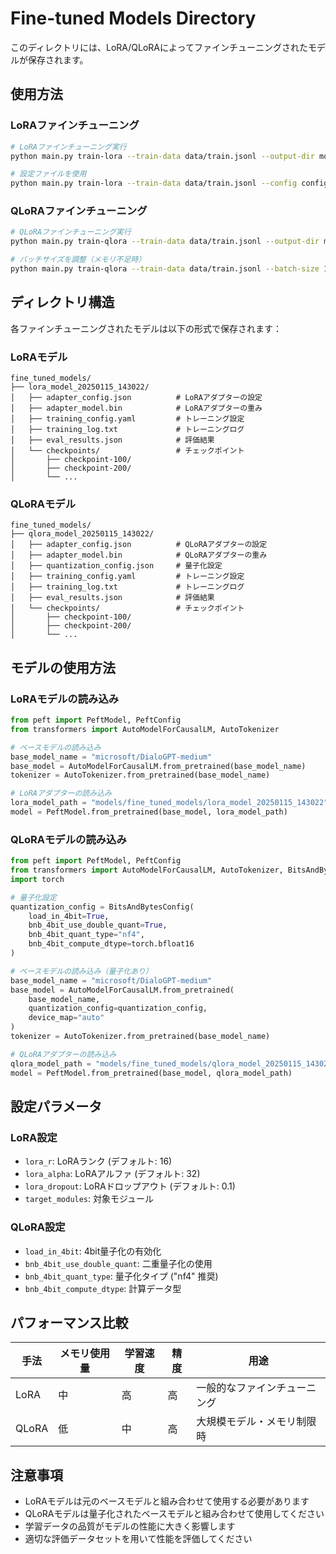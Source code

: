 # Fine-tuned Models Directory

このディレクトリには、LoRA/QLoRAによってファインチューニングされたモデルが保存されます。

## 使用方法

### LoRAファインチューニング
```bash
# LoRAファインチューニング実行
python main.py train-lora --train-data data/train.jsonl --output-dir models/fine_tuned_models/my_lora_model

# 設定ファイルを使用
python main.py train-lora --train-data data/train.jsonl --config configs/config.yaml
```

### QLoRAファインチューニング
```bash
# QLoRAファインチューニング実行
python main.py train-qlora --train-data data/train.jsonl --output-dir models/fine_tuned_models/my_qlora_model

# バッチサイズを調整（メモリ不足時）
python main.py train-qlora --train-data data/train.jsonl --batch-size 1
```

## ディレクトリ構造

各ファインチューニングされたモデルは以下の形式で保存されます：

### LoRAモデル
```
fine_tuned_models/
├── lora_model_20250115_143022/
│   ├── adapter_config.json          # LoRAアダプターの設定
│   ├── adapter_model.bin            # LoRAアダプターの重み
│   ├── training_config.yaml         # トレーニング設定
│   ├── training_log.txt             # トレーニングログ
│   ├── eval_results.json            # 評価結果
│   └── checkpoints/                 # チェックポイント
│       ├── checkpoint-100/
│       ├── checkpoint-200/
│       └── ...
```

### QLoRAモデル
```
fine_tuned_models/
├── qlora_model_20250115_143022/
│   ├── adapter_config.json          # QLoRAアダプターの設定
│   ├── adapter_model.bin            # QLoRAアダプターの重み
│   ├── quantization_config.json     # 量子化設定
│   ├── training_config.yaml         # トレーニング設定
│   ├── training_log.txt             # トレーニングログ
│   ├── eval_results.json            # 評価結果
│   └── checkpoints/                 # チェックポイント
│       ├── checkpoint-100/
│       ├── checkpoint-200/
│       └── ...
```

## モデルの使用方法

### LoRAモデルの読み込み
```python
from peft import PeftModel, PeftConfig
from transformers import AutoModelForCausalLM, AutoTokenizer

# ベースモデルの読み込み
base_model_name = "microsoft/DialoGPT-medium"
base_model = AutoModelForCausalLM.from_pretrained(base_model_name)
tokenizer = AutoTokenizer.from_pretrained(base_model_name)

# LoRAアダプターの読み込み
lora_model_path = "models/fine_tuned_models/lora_model_20250115_143022"
model = PeftModel.from_pretrained(base_model, lora_model_path)
```

### QLoRAモデルの読み込み
```python
from peft import PeftModel, PeftConfig
from transformers import AutoModelForCausalLM, AutoTokenizer, BitsAndBytesConfig
import torch

# 量子化設定
quantization_config = BitsAndBytesConfig(
    load_in_4bit=True,
    bnb_4bit_use_double_quant=True,
    bnb_4bit_quant_type="nf4",
    bnb_4bit_compute_dtype=torch.bfloat16
)

# ベースモデルの読み込み（量子化あり）
base_model_name = "microsoft/DialoGPT-medium"
base_model = AutoModelForCausalLM.from_pretrained(
    base_model_name,
    quantization_config=quantization_config,
    device_map="auto"
)
tokenizer = AutoTokenizer.from_pretrained(base_model_name)

# QLoRAアダプターの読み込み
qlora_model_path = "models/fine_tuned_models/qlora_model_20250115_143022"
model = PeftModel.from_pretrained(base_model, qlora_model_path)
```

## 設定パラメータ

### LoRA設定
- `lora_r`: LoRAランク (デフォルト: 16)
- `lora_alpha`: LoRAアルファ (デフォルト: 32)
- `lora_dropout`: LoRAドロップアウト (デフォルト: 0.1)
- `target_modules`: 対象モジュール

### QLoRA設定
- `load_in_4bit`: 4bit量子化の有効化
- `bnb_4bit_use_double_quant`: 二重量子化の使用
- `bnb_4bit_quant_type`: 量子化タイプ ("nf4" 推奨)
- `bnb_4bit_compute_dtype`: 計算データ型

## パフォーマンス比較

| 手法 | メモリ使用量 | 学習速度 | 精度 | 用途 |
|------|-------------|----------|------|------|
| LoRA | 中 | 高 | 高 | 一般的なファインチューニング |
| QLoRA | 低 | 中 | 高 | 大規模モデル・メモリ制限時 |

## 注意事項

- LoRAモデルは元のベースモデルと組み合わせて使用する必要があります
- QLoRAモデルは量子化されたベースモデルと組み合わせて使用してください
- 学習データの品質がモデルの性能に大きく影響します
- 適切な評価データセットを用いて性能を評価してください